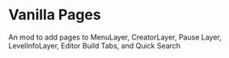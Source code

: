 # Vanilla Pages

An mod to add pages to MenuLayer, CreatorLayer, Pause Layer, LevelInfoLayer, Editor Build Tabs, and Quick Search 

